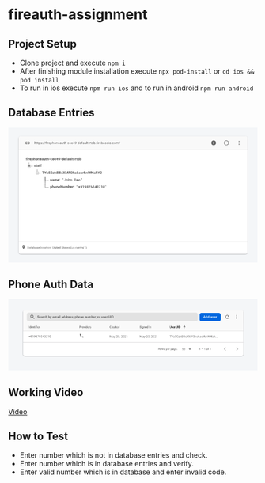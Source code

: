 # fireauth-assignment
 
## Project Setup

* Clone project and execute `npm i`
* After finishing module installation execute `npx pod-install` or `cd ios && pod install`
* To run in ios execute `npm run ios` and to run in android `npm run android`

## Database Entries

<img src="./workingvideo/db_entries.png" width="900" alt="Database Entries" />

## Phone Auth Data

<img src="./workingvideo/phone_auth_data.png" width="900" alt="Phone Auth Data" />

## Working Video

[Video](./workingvideo/auth_video.mov)

## How to Test

* Enter number which is not in database entries and check.
* Enter number which is in database entries and verify.
* Enter valid number which is in database and enter invalid code.